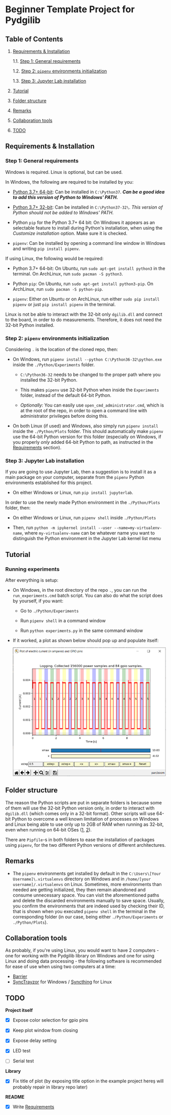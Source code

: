 # Beginner Template Project for Pydgilib

## Table of Contents

1. [Requirements & Installation](#requirements-&-installation)
    
    1.1. [Step 1: General requirements](#step-1:-general-requirements)
    
    1.2. [Step 2: `pipenv` environments initialization](#step-2:-`pipenv`-environments-initialization)

    1.3. [Step 3: Jupyter Lab installation](#step-3:-jupyter-notebook-installation)

2. [Tutorial](#tutorial)

3. [Folder structure](#folder-structure)

4. [Remarks](#remarks)

5. [Collaboration tools](#collaboration-tools)

6. [TODO](#TODO)


## Requirements & Installation

### Step 1: General requirements

Windows is required. Linux is optional, but can be used.

In Windows, the following are required to be installed by you:

- [Python 3.7+ 64-bit](https://www.python.org/downloads/): Can be installed in
  `C:\Python37`. _**Can be a good idea to add this version of Python to Windows'
  PATH.**_

- [Python 3.7+ 32-bit](https://www.python.org/downloads/): Can be installed in
  `C:\Python37-32\`. _This version of Python should not be added to Windows'
  PATH._

- Python `pip` for the Python 3.7+ 64 bit: On Windows it appears as an
  selectable feature to install during Python's installation, when using the
  _Customize installation_ option. Make sure it is checked.

- `pipenv`: Can be installed by opening a command line window in Windows and
  writing `pip install pipenv`.

If using Linux, the following would be required:

- Python 3.7+ 64-bit: On Ubuntu, run `sudo apt-get install python3` in the
  terminal. On ArchLinux, run `sudo pacman -S python3`.

- Python `pip`: On Ubuntu, run `sudo apt-get install python3-pip`. On
  ArchLinux, run `sudo pacman -S python-pip`.

- `pipenv`: Either on Ubuntu or on ArchLinux, run
  either `sudo pip install pipenv` or just `pip install pipenv` in the terminal.

Linux is not be able to interact
with the 32-bit only `dgilib.dll` and connect to the board, in order to do
measurements. Therefore, it does not need the 32-bit Python installed.

### Step 2: `pipenv` environments initialization

Considering `.` is the location of the cloned repo, then:

- On Windows, run `pipenv install --python C:\Python36-32\python.exe` inside
  the `./Python/Experiments` folder.

  - `C:\Python36-32` needs to be changed to the
    proper path where you installed the 32-bit Python.

  - This makes `pipenv` use 32-bit Python when inside the `Experiments` folder,
    instead of the default 64-bit Python.

  - _Optionally:_ You can easily use
    `open_cmd_administrator.cmd`, which is at the root of the repo, in order
    to open a command line with administrator privileges before doing this.

- On both Linux (if used) and Windows, also simply run `pipenv install` inside
  the `./Python/Plots` folder. This should automatically make `pipenv` use the
  64-bit Python version for this folder (especially on Windows, if you properly
  _only_ added 64-bit Python to path, as instructed in the
  [Requirements](#requirements) section).

### Step 3: Jupyter Lab installation

If you are going to use Jupyter Lab, then a suggestion is to  install it as a main package on your computer, separate from the `pipenv` Python environments established for this project.

* On either Windows or Linux, run `pip install jupyterlab`.

In order to use the newly made Python environment in the `./Python/Plots` folder, then:

* On either Windows or Linux, run `pipenv shell` inside `./Python/Plots`

* Then, run `python -m ipykernel install --user --name=my-virtualenv-name`, where `my-virtualenv-name` can be whatever name you want to distinguish the Python environment in the Jupyter Lab kernel list menu

## Tutorial

### Running experiments

After everything is setup:

* On Windows, in the root directory of the repo `.`, you can run the `run_experiments.cmd` batch script. You can also do what the script does by yourself, if you want:

  * Go to `./Python/Experiments`

  * Run `pipenv shell` in a command window

  * Run `python experiments.py` in the same command window

* If it worked, a plot as shown below should pop up and populate itself:

  ![Plot](.media/Plot.PNG)

## Folder structure

The reason the Python scripts are put in separate folders is because some of
them will use the 32-bit Python version only, in order to interact with
`dgilib.dll` (which comes only in a 32-bit format). Other scripts will use
64-bit Python to overcome a well known limitation of processes on Windows
and Linux being able to use only up to 2GB of RAM when running as 32-bit, even
when running on 64-bit OSes ([1], [2]).

There are `Pipfile`-s in both folders to ease the installation of packages
using `pipenv`, for the two different Python versions of different
architectures.

[1]: https://en.wikipedia.org/wiki/2_GB_limit

[2]: https://docs.microsoft.com/en-us/windows/win32/memory/memory-limits-for-windows-releases

## Remarks

- The `pipenv` environments get installed by default in the `C:\Users\[Your Username]\.virtualenvs` directory on Windows and in `/home/[your username]/.virtualenvs`
  on Linux. Sometimes, more environments than needed are getting initialized,
  they then remain abandoned and consume unnecessary space. You can visit the
  aforementioned paths and delete the discarded environments manually to save
  space. Usually, you confirm the environments that are indeed used by
  checking their ID, that is shown when you executed `pipenv shell` in
  the terminal in the corresponding folder (in our case, being either
  `./Python/Experiments` or `./Python/Plots`).

## Collaboration tools

As probably, if you're using Linux, you would want to have 2 computers - one
for working with the Pydgilib library on Windows and one for using Linux and
doing data processing - the following software is recommended for ease of use
when using two computers at a time:

- [Barrier](https://github.com/debauchee/barrier)
- [SyncTrayzor](https://github.com/canton7/SyncTrayzor) for Windows /
  [Syncthing](https://syncthing.net/) for Linux

## TODO

**Project itself**

- [x] Expose color selection for gpio pins

- [x] Keep plot window from closing

- [x] Expose delay setting

- [x] LED test

- [ ] Serial test

**Library**

- [x] Fix title of plot (by exposing title option in the example project hereș will probably repair in library repo later)

**README**

- [x] Write [Requirements](#requirements)
